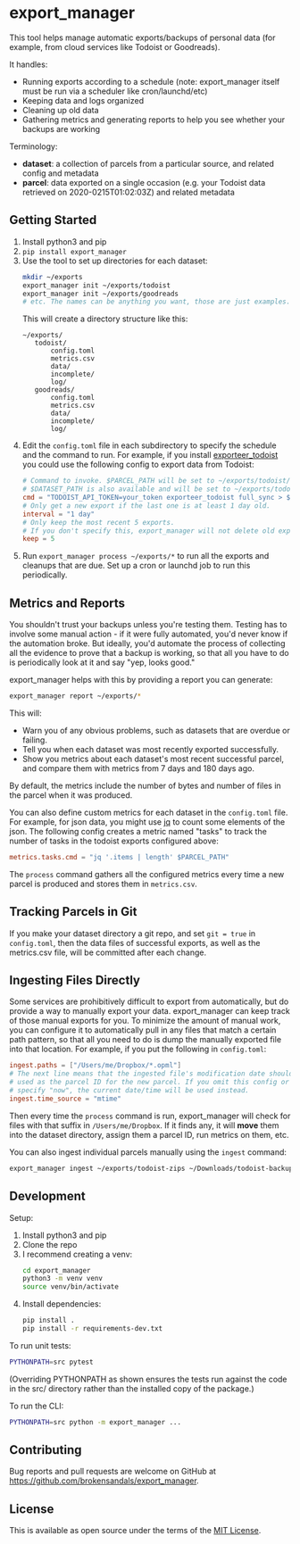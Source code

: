 # export\_manager

This tool helps manage automatic exports/backups of personal data (for example, from cloud services like Todoist or Goodreads).

It handles:

- Running exports according to a schedule (note: export\_manager itself must be run via a scheduler like cron/launchd/etc)
- Keeping data and logs organized
- Cleaning up old data
- Gathering metrics and generating reports to help you see whether your backups are working

Terminology:

- **dataset**: a collection of parcels from a particular source, and related config and metadata
- **parcel**: data exported on a single occasion (e.g. your Todoist data retrieved on 2020-0215T01:02:03Z) and related metadata

## Getting Started

1. Install python3 and pip
2. `pip install export_manager`
3. Use the tool to set up directories for each dataset:
    ```bash
   mkdir ~/exports
   export_manager init ~/exports/todoist
   export_manager init ~/exports/goodreads
   # etc. The names can be anything you want, those are just examples.
    ```
    This will create a directory structure like this:
    ```
   ~/exports/
       todoist/
           config.toml
           metrics.csv
           data/
           incomplete/
           log/
       goodreads/
           config.toml
           metrics.csv
           data/
           incomplete/
           log/
   ```
4. Edit the `config.toml` file in each subdirectory to specify the schedule and the command to run.
   For example, if you install [exporteer\_todoist][exporteer_todoist] you could use the following config to export data from Todoist:
    ```toml
    # Command to invoke. $PARCEL_PATH will be set to ~/exports/todoist/data/DATETIME
    # $DATASET_PATH is also available and will be set to ~/exports/todoist
    cmd = "TODOIST_API_TOKEN=your_token exporteer_todoist full_sync > $PARCEL_PATH.json"
    # Only get a new export if the last one is at least 1 day old.
    interval = "1 day"
    # Only keep the most recent 5 exports.
    # If you don't specify this, export_manager will not delete old exports.
    keep = 5
    ```
5. Run `export_manager process ~/exports/*` to run all the exports and cleanups that are due.
   Set up a cron or launchd job to run this periodically.

## Metrics and Reports

You shouldn't trust your backups unless you're testing them.
Testing has to involve some manual action - if it were fully automated, you'd never know if the automation broke.
But ideally, you'd automate the process of collecting all the evidence to prove that a backup is working, so that all you have to do is periodically look at it and say "yep, looks good."

export\_manager helps with this by providing a report you can generate:

```bash
export_manager report ~/exports/*
```

This will:

- Warn you of any obvious problems, such as datasets that are overdue or failing.
- Tell you when each dataset was most recently exported successfully.
- Show you metrics about each dataset's most recent successful parcel, and compare them with metrics from 7 days and 180 days ago.

By default, the metrics include the number of bytes and number of files in the parcel when it was produced.

You can also define custom metrics for each dataset in the `config.toml` file.
For example, for json data, you might use [jq](https://stedolan.github.io/jq/) to count some elements of the json.
The following config creates a metric named "tasks" to track the number of tasks in the todoist exports configured above:

```toml
metrics.tasks.cmd = "jq '.items | length' $PARCEL_PATH"
```

The `process` command gathers all the configured metrics every time a new parcel is produced and stores them in `metrics.csv`.

## Tracking Parcels in Git

If you make your dataset directory a git repo, and set `git = true` in `config.toml`, then the data files of successful exports, as well as the metrics.csv file, will be committed after each change.

## Ingesting Files Directly

Some services are prohibitively difficult to export from automatically, but do provide a way to manually export your data.
export\_manager can keep track of those manual exports for you.
To minimize the amount of manual work, you can configure it to automatically pull in any files that match a certain path pattern, so that all you need to do is dump the manually exported file into that location.
For example, if you put the following in `config.toml`:

```toml
ingest.paths = ["/Users/me/Dropbox/*.opml"]
# The next line means that the ingested file's modification date should be
# used as the parcel ID for the new parcel. If you omit this config or
# specify "now", the current date/time will be used instead.
ingest.time_source = "mtime"
```

Then every time the `process` command is run, export\_manager will check for files with that suffix in `/Users/me/Dropbox`.
If it finds any, it will **move** them into the dataset directory, assign them a parcel ID, run metrics on them, etc.

You can also ingest individual parcels manually using the `ingest` command:

```bash
export_manager ingest ~/exports/todoist-zips ~/Downloads/todoist-backup-12345.zip
```

## Development

Setup:

1. Install python3 and pip
2. Clone the repo
3. I recommend creating a venv:
    ```bash
    cd export_manager
    python3 -m venv venv
    source venv/bin/activate
    ```
4. Install dependencies:
    ```bash
   pip install .
   pip install -r requirements-dev.txt
    ```

To run unit tests:

```bash
PYTHONPATH=src pytest
```

(Overriding PYTHONPATH as shown ensures the tests run against the code in the src/ directory rather than the installed copy of the package.)

To run the CLI:

```bash
PYTHONPATH=src python -m export_manager ...
```

## Contributing

Bug reports and pull requests are welcome on GitHub at https://github.com/brokensandals/export_manager.

## License

This is available as open source under the terms of the [MIT License](https://opensource.org/licenses/MIT).

[exporteer_todoist]: https://github.com/brokensandals/exporteer_todoist
